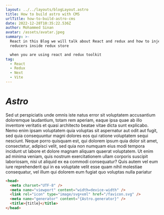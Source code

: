 ```yaml
---
layout: ../../layouts/blogLayout.astro
title: How to build astro with CMS
urlTitle: how-to-build-astro-cms
date: 2022-12-28T10:35:22.536Z
author: Mohammed Sinan
avatar: /assets/avatar.jpeg
summary: >-
  React in this Blog we will talk about React and redux and how to inject
  reducers inside redux store 

  when you are using react and redux toolkit
tag:
  - React
  - Redux
  - Next
  - Vite
---
```


# **_A﻿stro_**

Sed ut perspiciatis unde omnis iste natus error sit voluptatem accusantium doloremque laudantium, totam rem aperiam, eaque ipsa quae ab illo inventore veritatis et quasi architecto beatae vitae dicta sunt explicabo. Nemo enim ipsam voluptatem quia voluptas sit aspernatur aut odit aut fugit, sed quia consequuntur magni dolores eos qui ratione voluptatem sequi nesciunt. Neque porro quisquam est, qui dolorem ipsum quia dolor sit amet, consectetur, adipisci velit, sed quia non numquam eius modi tempora incidunt ut labore et dolore magnam aliquam quaerat voluptatem. Ut enim ad minima veniam, quis nostrum exercitationem ullam corporis suscipit laboriosam, nisi ut aliquid ex ea commodi consequatur? Quis autem vel eum iure reprehenderit qui in ea voluptate velit esse quam nihil molestiae consequatur, vel illum qui dolorem eum fugiat quo voluptas nulla pariatur

```html
<head>
  <meta charset="UTF-8" />
  <meta name="viewport" content="width=device-width" />
  <link rel="icon" type="image/svg+xml" href="/favicon.svg" />
  <meta name="generator" content="{Astro.generator}" />
  <title>{title}</title>
</head>
```
